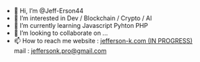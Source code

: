 - 👋 Hi, I’m @Jeff-Erson44
- 👀 I’m interested in Dev / Blockchain / Crypto / AI
- 🌱 I’m currently learning Javascript Pyhton PHP
- 💞️ I’m looking to collaborate on ...
- 📫 How to reach me 
website : <a href="http://jeffersonk-com"> jefferson-k.com (IN PROGRESS) </a> <br>
   mail : jeffersonk.pro@gmail.com

<!---
Jeff-Erson44/Jeff-Erson44 is a ✨ special ✨ repository because its `README.md` (this file) appears on your GitHub profile.
You can click the Preview link to take a look at your changes.
--->
